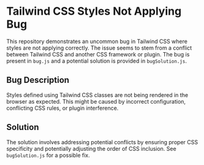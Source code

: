# Tailwind CSS Styles Not Applying Bug

This repository demonstrates an uncommon bug in Tailwind CSS where styles are not applying correctly. The issue seems to stem from a conflict between Tailwind CSS and another CSS framework or plugin.  The bug is present in `bug.js` and a potential solution is provided in `bugSolution.js`.

## Bug Description

Styles defined using Tailwind CSS classes are not being rendered in the browser as expected.  This might be caused by incorrect configuration, conflicting CSS rules, or plugin interference.

## Solution

The solution involves addressing potential conflicts by ensuring proper CSS specificity and potentially adjusting the order of CSS inclusion.  See `bugSolution.js` for a possible fix.